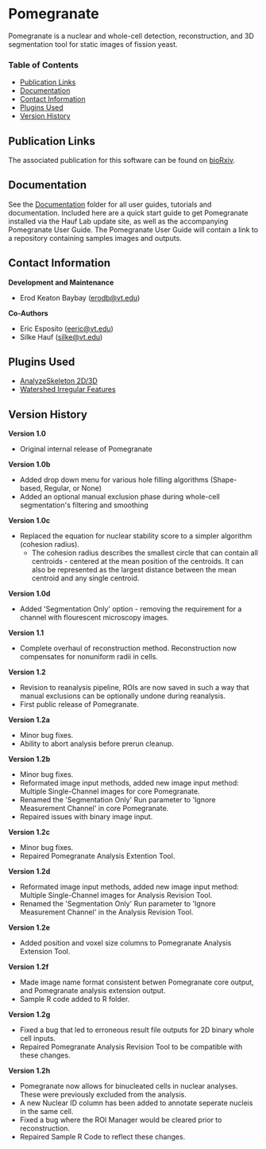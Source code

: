 # Pomegranate 
Pomegranate is a nuclear and whole-cell detection, reconstruction, and 3D segmentation tool for static images of fission yeast.

### Table of Contents
* [Publication Links](#publication-links)
* [Documentation](#documentation)
* [Contact Information](#contact-information)
* [Plugins Used](#cplugins-used)
* [Version History](#version-history)

## Publication Links
The associated publication for this software can be found on [bioRxiv](https://www.biorxiv.org/content/10.1101/2020.07.07.191932v2).

## Documentation
See the [Documentation](https://github.com/erodb/Pomegranate/tree/master/documentation) folder for all user guides, tutorials and documentation. Included here are a quick start guide to get Pomegranate installed via the Hauf Lab update site, as well as the accompanying Pomegranate User Guide. The Pomegranate User Guide will contain a link to a repository containing samples images and outputs. 

## Contact Information
**Development and Maintenance** 
* Erod Keaton Baybay (erodb@vt.edu)

**Co-Authors** 
* Eric Esposito (eeric@vt.edu)
* Silke Hauf (silke@vt.edu)

## Plugins Used
* [AnalyzeSkeleton 2D/3D](https://imagejdocu.tudor.lu/doku.php?id=plugin:analysis:analyzeskeleton:start#installation)
* [Watershed Irregular Features](https://imagej.net/BioVoxxel_Toolbox.html#Watershed_Irregular_Features)

## Version History
**Version 1.0** 
* Original internal release of Pomegranate

**Version 1.0b** 
* Added drop down menu for various hole filling algorithms (Shape-based, Regular, or None)
* Added an optional manual exclusion phase during whole-cell segmentation's filtering and smoothing

**Version 1.0c** 
* Replaced the equation for nuclear stability score to a simpler algorithm (cohesion radius).
  * The cohesion radius describes the smallest circle that can contain all centroids - centered at the mean position of the centroids. It can also be represented as the largest distance between the mean centroid and any single centroid.

**Version 1.0d** 
* Added 'Segmentation Only' option - removing the requirement for a channel with flourescent microscopy images.

**Version 1.1** 
* Complete overhaul of reconstruction method. Reconstruction now compensates for nonuniform radii in cells.

**Version 1.2** 
* Revision to reanalysis pipeline, ROIs are now saved in such a way that manual exclusions can be optionally undone during reanalysis.
* First public release of Pomegranate.

**Version 1.2a** 
* Minor bug fixes.
* Ability to abort analysis before prerun cleanup.

**Version 1.2b** 
* Minor bug fixes.
* Reformated image input methods, added new image input method: Multiple Single-Channel images for core Pomegranate.
* Renamed the 'Segmentation Only' Run parameter to 'Ignore Measurement Channel' in core Pomegranate.
* Repaired issues with binary image input.

**Version 1.2c** 
* Minor bug fixes.
* Repaired Pomegranate Analysis Extention Tool.

**Version 1.2d** 
* Reformated image input methods, added new image input method: Multiple Single-Channel images for Analysis Revision Tool.
* Renamed the 'Segmentation Only' Run parameter to 'Ignore Measurement Channel' in the Analysis Revision Tool.

**Version 1.2e** 
* Added position and voxel size columns to Pomegranate Analysis Extension Tool.

**Version 1.2f** 
* Made image name format consistent betwen Pomegranate core output, and Pomegranate analysis extension output.
* Sample R code added to R folder.

**Version 1.2g** 
* Fixed a bug that led to erroneous result file outputs for 2D binary whole cell inputs.
* Repaired Pomegranate Analysis Revision Tool to be compatible with these changes.

**Version 1.2h** 
* Pomegranate now allows for binucleated cells in nuclear analyses. These were previously excluded from the analysis.
* A new Nuclear ID column has been added to annotate seperate nucleis in the same cell.
* Fixed a bug where the ROI Manager would be cleared prior to reconstruction.
* Repaired Sample R Code to reflect these changes.
